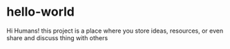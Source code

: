 # hello-world
Hi Humans!
this project is
a place where you store ideas, resources, or even share and discuss thing with others
